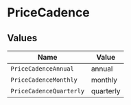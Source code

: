 # PriceCadence


## Values

| Name                    | Value                   |
| ----------------------- | ----------------------- |
| `PriceCadenceAnnual`    | annual                  |
| `PriceCadenceMonthly`   | monthly                 |
| `PriceCadenceQuarterly` | quarterly               |
